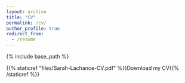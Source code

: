 ```yaml
---
layout: archive
title: "CV"
permalink: /cv/
author_profile: true
redirect_from:
  - /resume
---
```


{% include base_path %}

{{% staticref "files/Sarah-Lachance-CV.pdf" %}}Download my CV{{% /staticref %}}
